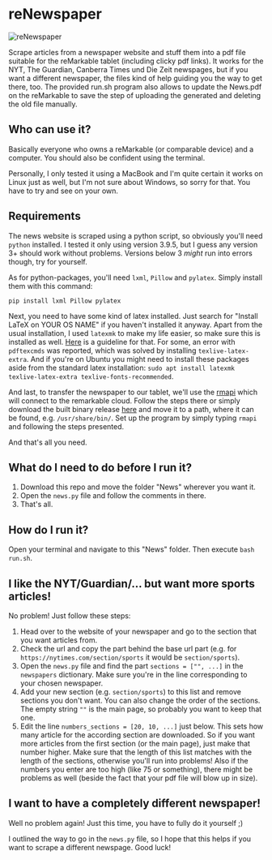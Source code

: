 # reNewspaper

![reNewspaper](https://user-images.githubusercontent.com/38717655/129438940-f853c106-e55b-4cf6-a3b2-ff79114fd6d3.jpg)


Scrape articles from a newspaper website and stuff them into a pdf file suitable for the reMarkable tablet (including clicky pdf links). It works for the NYT, The Guardian, Canberra Times und Die Zeit newspages, but if you want a different newspaper, the files kind of help guiding you the way to get there, too. The provided run.sh program also allows to update the News.pdf on the reMarkable to save the step of uploading the generated and deleting the old file manually.

## Who can use it?
Basically everyone who owns a reMarkable (or comparable device) and a computer. You should also be confident using the terminal.

Personally, I only tested it using a MacBook and I'm quite certain it works on Linux just as well, but I'm not sure about Windows, so sorry for that. You have to try and see on your own.

## Requirements
The news website is scraped using a python script, so obviously you'll need `python` installed. I tested it only using version 3.9.5, but I guess any version 3+ should work without problems. Versions below 3 _might_ run into errors though, try for yourself.

As for python-packages, you'll need `lxml`, `Pillow` and `pylatex`. Simply install them with this command:

`pip install lxml Pillow pylatex`


Next, you need to have some kind of latex installed. Just search for "Install LaTeX on YOUR OS NAME" if you haven't installed it anyway. Apart from the usual installation, I used `latexmk` to make my life easier, so make sure this is installed as well. [Here](https://mg.readthedocs.io/latexmk.html) is a guideline for that. For some, an error with `pdftexcmds` was reported, which was solved by installing `texlive-latex-extra`. And if you're on Ubuntu you might need to install these packages aside from the standard latex installation: `sudo apt install latexmk texlive-latex-extra texlive-fonts-recommended`.

And last, to transfer the newspaper to our tablet, we'll use the [rmapi](https://github.com/juruen/rmapi) which will connect to the remarkable cloud. Follow the steps there or simply download the built binary release [here](https://github.com/juruen/rmapi/releases) and move it to a path, where it can be found, e.g. `/usr/share/bin/`. Set up the program by simply typing `rmapi` and following the steps presented.

And that's all you need.

## What do I need to do before I run it?
1. Download this repo and move the folder "News" wherever you want it.
2. Open the `news.py` file and follow the comments in there.
3. That's all.

## How do I run it?
Open your terminal and navigate to this "News" folder. Then execute `bash run.sh`.

## I like the NYT/Guardian/... but want more sports articles!
No problem! Just follow these steps:
1. Head over to the website of your newspaper and go to the section that you want articles from.
2. Check the url and copy the part behind the base url part (e.g. for `https://nytimes.com/section/sports` it would be `section/sports`).
3. Open the `news.py` file and find the part `sections = ["", ...]` in the `newspapers` dictionary. Make sure you're in the line corresponding to your chosen newspaper.
4. Add your new section (e.g. `section/sports`) to this list and remove sections you don't want. You can also change the order of the sections. The empty string `""` is the main page, so probably you want to keep that one.
5. Edit the line `numbers_sections = [20, 10, ...]` just below. This sets how many article for the according section are downloaded. So if you want more articles from the first section (or the main page), just make that number higher. Make sure that the length of this list matches with the length of the sections, otherwise you'll run into problems! Also if the numbers you enter are too high (like 75 or something), there might be problems as well (beside the fact that your pdf file will blow up in size).

## I want to have a completely different newspaper!
Well no problem again! Just this time, you have to fully do it yourself ;)

I outlined the way to go in the `news.py` file, so I hope that this helps if you want to scrape a different newspage. Good luck!
